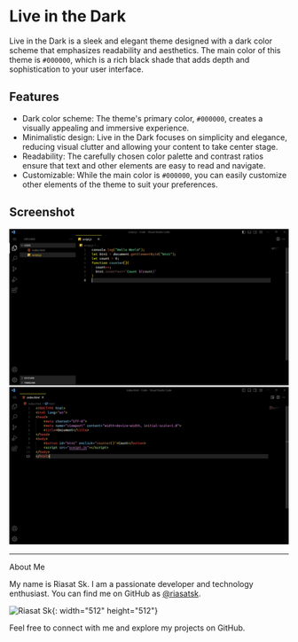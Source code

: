 # Live in the Dark

Live in the Dark is a sleek and elegant theme designed with a dark color scheme that emphasizes readability and aesthetics. The main color of this theme is `#000000`, which is a rich black shade that adds depth and sophistication to your user interface.

## Features

- Dark color scheme: The theme's primary color, `#000000`, creates a visually appealing and immersive experience.
- Minimalistic design: Live in the Dark focuses on simplicity and elegance, reducing visual clutter and allowing your content to take center stage.
- Readability: The carefully chosen color palette and contrast ratios ensure that text and other elements are easy to read and navigate.
- Customizable: While the main color is `#000000`, you can easily customize other elements of the theme to suit your preferences.

## Screenshot
<img src="image/screenshot1.png" alt="Screenshot 1" >
<img src="image/Screenshot2.png" alt="Screenshot 2" >

---

About Me

My name is Riasat Sk. I am a passionate developer and technology enthusiast. You can find me on GitHub as [@riasatsk](https://github.com/riasatsk).

![Riasat Sk](https://avatars.githubusercontent.com/u/67420883?v=4){: width="512" height="512"}

Feel free to connect with me and explore my projects on GitHub.
